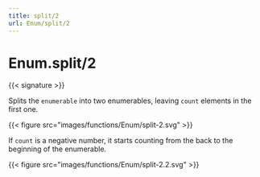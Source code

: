 ```yaml
---
title: split/2
url: Enum/split/2
---
```


# Enum.split/2

{{< signature >}}

Splits the `enumerable` into two enumerables, leaving `count` elements in the first one.

{{< figure src="images/functions/Enum/split-2.svg" >}}

If `count` is a negative number, it starts counting from the back to the beginning of the enumerable.

{{< figure src="images/functions/Enum/split-2.2.svg" >}}
